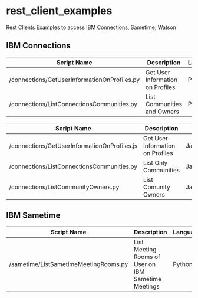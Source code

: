# rest_client_examples

Rest Clients Examples to access IBM Connections, Sametime, Watson

## IBM Connections

|  Script Name                               |   Description                                                  | Language |
|--------------------------------------------|----------------------------------------------------------------|----------|
|/connections/GetUserInformationOnProfiles.py|Get User Information on Profiles                |Python    |
|/connections/ListConnectionsCommunities.py  |List Communities and Owners       |Python    |

|  Script Name                               |   Description                                                  | Language |
|--------------------------------------------|----------------------------------------------------------------|----------|
|/connections/GetUserInformationOnProfiles.js|Get User Information on Profiles                |Javascript/NodeJs    |
|/connections/ListConnectionsCommunities.py  |List Only Communities                |Javascript/NodeJs    |
|/connections/ListCommunityOwners.py         |List Comunity Owners              |Javascript/NodeJs    |

## IBM Sametime

|            Script Name                  |   Description                                                  | Language |
|-----------------------------------------|----------------------------------------------------------------|----------|
|/sametime/ListSametimeMeetingRooms.py    |List Meeting Rooms of User on IBM Sametime Meetings             |Python    |

